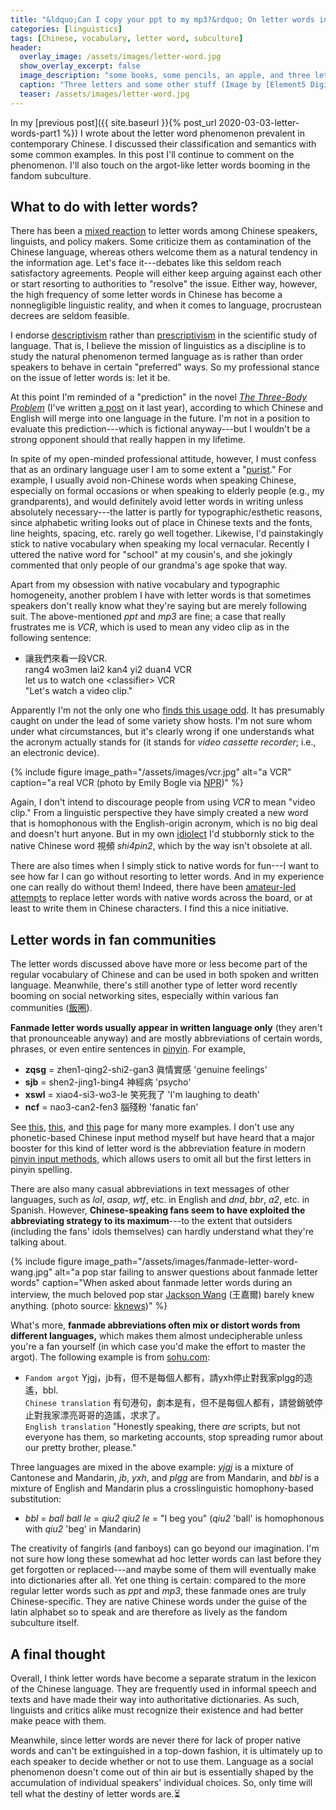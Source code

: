 ```yaml
---
title: "&ldquo;Can I copy your ppt to my mp3?&rdquo; On letter words in contemporary Chinese (Part 2)"
categories: [linguistics]
tags: [Chinese, vocabulary, letter word, subculture]
header:
  overlay_image: /assets/images/letter-word.jpg
  show_overlay_excerpt: false
  image_description: "some books, some pencils, an apple, and three letters"
  caption: "Three letters and some other stuff (Image by [Element5 Digital](https://unsplash.com/@element5digital?utm_source=unsplash&utm_medium=referral&utm_content=creditCopyText) on [Unsplash](https://unsplash.com/s/photos/abc?utm_source=unsplash&utm_medium=referral&utm_content=creditCopyText))"
  teaser: /assets/images/letter-word.jpg
---
```


In my [previous post]({{ site.baseurl }}{% post_url 2020-03-03-letter-words-part1 %}) I wrote about the letter word phenomenon prevalent in contemporary Chinese. I discussed their classification and semantics with some common examples. In this post I'll continue to comment on the phenomenon. I'll also touch on the argot-like letter words booming in the fandom subculture.

## What to do with letter words?
There has been a [mixed reaction](https://baike.baidu.com/item/字母词#8) to letter words among Chinese speakers, linguists, and policy makers. Some criticize them as contamination of the Chinese language, whereas others welcome them as a natural tendency in the information age. Let's face it---debates like this seldom reach satisfactory agreements. People will either keep arguing against each other or start resorting to authorities to "resolve" the issue. Either way, however, the high frequency of some letter words in Chinese has become a nonnegligible linguistic reality, and when it comes to language, procrustean decrees are seldom feasible.

I endorse [descriptivism](https://www.thoughtco.com/descriptivism-language-term-1690441) rather than [prescriptivism](https://www.thoughtco.com/prescriptivism-language-1691669) in the scientific study of language. That is, I believe the mission of linguistics as a discipline is to study the natural phenomenon termed language as is rather than order speakers to behave in certain "preferred" ways. So my professional stance on the issue of letter words is: let it be.

At this point I'm reminded of a "prediction" in the novel [_The Three-Body Problem_](https://en.wikipedia.org/wiki/The_Three-Body_Problem_(novel)) (I've written [a post](https://blog.juliosong.com/linguistics/literature/review/linguistics-in-three-body-part-1/) on it last year), according to which Chinese and English will merge into one language in the future. I'm not in a position to evaluate this prediction---which is fictional anyway---but I wouldn't be a strong opponent should that really happen in my lifetime.

In spite of my open-minded professional attitude, however, I must confess that as an ordinary language user I am to some extent a "[purist](https://www.thoughtco.com/purism-language-1691704)." For example, I usually avoid non-Chinese words when speaking Chinese, especially on formal occasions or when speaking to elderly people (e.g., my grandparents), and would definitely avoid letter words in writing unless absolutely necessary---the latter is partly for typographic/esthetic reasons, since alphabetic writing looks out of place in Chinese texts and the fonts, line heights, spacing, etc. rarely go well together. Likewise, I'd painstakingly stick to native vocabulary when speaking my local vernacular. Recently I uttered the native word for "school" at my cousin's, and she jokingly commented that only people of our grandma's age spoke that way.

Apart from my obsession with native vocabulary and typographic homogeneity, another problem I have with letter words is that sometimes speakers don't really know what they're saying but are merely following suit. The above-mentioned _ppt_ and _mp3_ are fine; a case that really frustrates me is _VCR_, which is used to mean any video clip as in the following sentence:
- <span class='hanyu'>讓我們來看一段VCR.</span><br>
rang4 wo3men lai2 kan4 yi2 duan4 VCR<br>
let us to watch one &lt;classifier&gt; VCR<br>
"Let's watch a video clip."

Apparently I'm not the only one who [finds this usage odd](https://www.sinosplice.com/life/archives/2010/09/08/reclaiming-the-word-vcr). It has presumably caught on under the lead of some variety show hosts. I'm not sure whom under what circumstances, but it's clearly wrong if one understands what the acronym actually stands for (it stands for _video cassette recorder_; i.e., an electronic device).

{% include figure image_path="/assets/images/vcr.jpg" alt="a VCR" caption="a real VCR (photo by Emily Bogle via [NPR](https://www.npr.org/sections/alltechconsidered/2016/07/21/486889433/so-long-vcr-we-hardly-knew-you-were-still-around))" %}

Again, I don't intend to discourage people from using _VCR_ to mean "video clip." From a linguistic perspective they have simply created a new word that is homophonous with the English-origin acronym, which is no big deal and doesn't hurt anyone. But in my own [idiolect](https://en.wikipedia.org/wiki/Idiolect) I'd stubbornly stick to the native Chinese word <span class='hanyu'>視頻</span> _shi4pin2_, which by the way isn't obsolete at all.

There are also times when I simply stick to native words for fun---I want to see how far I can go without resorting to letter words. And in my experience one can really do without them! Indeed, there have been [amateur-led attempts](https://zh.wikiversity.org/zh-tw/字母詞的漢字化) to replace letter words with native words across the board, or at least to write them in Chinese characters. I find this a nice initiative.

## Letter words in fan communities
The letter words discussed above have more or less become part of the regular vocabulary of Chinese and can be used in both spoken and written language. Meanwhile, there's still another type of letter word recently booming on social networking sites, especially within various fan communities ([<span class='hanyu'>飯圈</span>](https://en.wiktionary.org/wiki/飯圈)).

**Fanmade letter words usually appear in written language only** (they aren't that pronounceable anyway) and are mostly abbreviations of certain words, phrases, or even entire sentences in [pinyin](https://en.wikipedia.org/wiki/Pinyin). For example,
- **zqsg** = zhen1-qing2-shi2-gan3 <span class='hanyu'>眞情實感</span> 'genuine feelings'
- **sjb** = shen2-jing1-bing4 <span class='hanyu'>神經病</span> 'psycho'
- **xswl** = xiao4-si3-wo3-le <span class='hanyu'>笑死我了</span> 'I'm laughing to death'
- **ncf** = nao3-can2-fen3 <span class='hanyu'>腦殘粉</span> 'fanatic fan'

See [this](https://www.weibo.com/ttarticle/p/show?id=2309404236039483973134), [this](https://kknews.cc/entertainment/q9mb2ry.html), and [this](https://ek21.com/news/star/226343/) page for many more examples. I don't use any phonetic-based Chinese input method myself but have heard that a major booster for this kind of letter word is the abbreviation feature in modern [pinyin input methods](https://en.wikipedia.org/wiki/Pinyin_input_method#Abbreviation), which allows users to omit all but the first letters in pinyin spelling.

There are also many casual abbreviations in text messages of other languages, such as _lol_, _asap_, _wtf_, etc. in English and _dnd_, _bbr_, _a2_, etc. in Spanish. However, **Chinese-speaking fans seem to have exploited the abbreviating strategy to its maximum**---to the extent that outsiders (including the fans' idols themselves) can hardly understand what they're talking about.

{% include figure image_path="/assets/images/fanmade-letter-word-wang.jpg" alt="a pop star failing to answer questions about fanmade letter words" caption="When asked about fanmade letter words during an interview, the much beloved pop star <a href='https://en.wikipedia.org/wiki/Jackson_Wang'>Jackson Wang</a> (<span class='hanyu'>王嘉爾</span>) barely knew anything. (photo source: <a href='https://kknews.cc/entertainment/q9mb2ry.html'>kknews</a>)" %}

What's more, **fanmade abbreviations often mix or distort words from different languages,** which makes them almost undecipherable unless you're a fan yourself (in which case you'd make the effort to master the argot). The following example is from [sohu.com](https://www.sohu.com/a/307461942_534633):
- `Fandom argot` <span class='hanyu'>Yjgj，jb有，但不是每個人都有，請yxh停止對我家plgg的造遙，bbl.</span><br>
`Chinese translation` <span class='hanyu'>有句港句，劇本是有，但不是每個人都有，請營銷號停止對我家漂亮哥哥的造謠，求求了。</span><br>
`English translation` "Honestly speaking, there _are_ scripts, but not everyone has them, so marketing accounts, stop spreading rumor about our pretty brother, please."

Three languages are mixed in the above example: _yjgj_ is a mixture of Cantonese and Mandarin, _jb_, _yxh_, and _plgg_ are from Mandarin, and _bbl_ is a mixture of English and Mandarin plus a crosslinguistic homophony-based substitution:
- _bbl_ = _ball ball le_ = _qiu2 qiu2 le_ = "I beg you" (_qiu2_ 'ball' is homophonous with _qiu2_ 'beg' in Mandarin)

The creativity of fangirls (and fanboys) can go beyond our imagination. I'm not sure how long these somewhat ad hoc letter words can last before they get forgotten or replaced---and maybe some of them will eventually make into dictionaries after all. Yet one thing is certain: compared to the more regular letter words such as _ppt_ and _mp3_, these fanmade ones are truly Chinese-specific. They are native Chinese words under the guise of the latin alphabet so to speak and are therefore as lively as the fandom subculture itself.

## A final thought
Overall, I think letter words have become a separate stratum in the lexicon of the Chinese language. They are frequently used in informal speech and texts and have made their way into authoritative dictionaries. As such, linguists and critics alike must recognize their existence and had better make peace with them.

Meanwhile, since letter words are never there for lack of proper native words and can't be extinguished in a top-down fashion, it is ultimately up to each speaker to decide whether or not to use them. Language as a social phenomenon doesn't come out of thin air but is essentially shaped by the accumulation of individual speakers' individual choices. So, only time will tell what the destiny of letter words are.⏳
